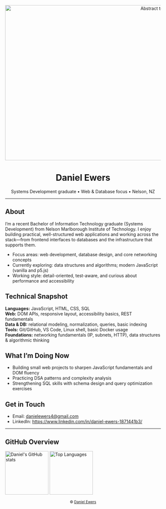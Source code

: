 <!-- Hero -->
<div align="center">
  <img src="https://wallpapercave.com/wp/wp3614074.jpg" alt="Abstract tech banner" width="1000" height="500">
</div>

<h1 align="center">Daniel Ewers</h1>
<p align="center">
  Systems Development graduate • Web & Database focus • Nelson, NZ
</p>

---

## About

I’m a recent Bachelor of Information Technology graduate (Systems Development) from Nelson Marlborough Institute of Technology. I enjoy building practical, well-structured web applications and working across the stack—from frontend interfaces to databases and the infrastructure that supports them.

- Focus areas: web development, database design, and core networking concepts  
- Currently exploring: data structures and algorithms; modern JavaScript (vanilla and p5.js)  
- Working style: detail-oriented, test-aware, and curious about performance and accessibility

## Technical Snapshot

**Languages:** JavaScript, HTML, CSS, SQL  
**Web:** DOM APIs, responsive layout, accessibility basics, REST fundamentals  
**Data & DB:** relational modeling, normalization, queries, basic indexing  
**Tools:** Git/GitHub, VS Code, Linux shell, basic Docker usage  
**Foundations:** networking fundamentals (IP, subnets, HTTP), data structures & algorithmic thinking

## What I’m Doing Now

- Building small web projects to sharpen JavaScript fundamentals and DOM fluency  
- Practicing DSA patterns and complexity analysis  
- Strengthening SQL skills with schema design and query optimization exercises

## Get in Touch

- Email: <danielewers4@gmail.com>  
- LinkedIn: <https://www.linkedin.com/in/daniel-ewers-1871441b3/>  

---

## GitHub Overview

<div align="left">
  <img 
    alt="Daniel's GitHub stats" 
    src="https://github-readme-stats.vercel.app/api?username=dwewers&show_icons=true&hide_rank=true&include_all_commits=true&hide_title=true&theme=transparent" 
    height="140"
  />
  <img 
    alt="Top Languages" 
    src="https://github-readme-stats.vercel.app/api/top-langs/?username=dwewers&layout=compact&theme=transparent" 
    height="140"
  />
</div>

<!-- Footer -->
<p align="center">
  <sub>© <a href="https://github.com/dwewers">Daniel Ewers</a></sub>
</p>
